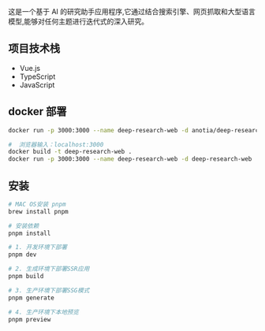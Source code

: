 这是一个基于 AI 的研究助手应用程序,它通过结合搜索引擎、网页抓取和大型语言模型,能够对任何主题进行迭代式的深入研究。

## 项目技术栈

- Vue.js
- TypeScript
- JavaScript

## docker 部署

```bash
docker run -p 3000:3000 --name deep-research-web -d anotia/deep-research-web:latest

#  浏览器输入：localhost:3000
docker build -t deep-research-web .
docker run -p 3000:3000 --name deep-research-web -d deep-research-web
```


## 安装

```bash
# MAC OS安装 pnpm
brew install pnpm

# 安装依赖
pnpm install

# 1. 开发环境下部署
pnpm dev

# 2. 生成环境下部署SSR应用
pnpm build 

# 3. 生产环境下部署SSG模式
pnpm generate

# 4. 生产环境下本地预览
pnpm preview
```